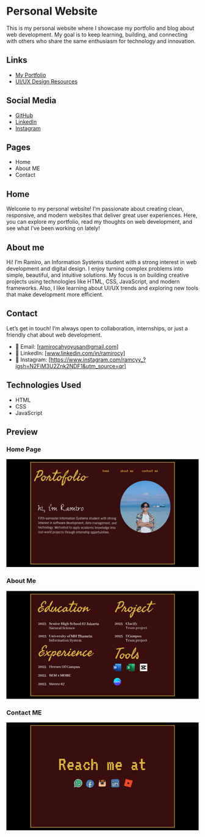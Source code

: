 # Personal Website

This is my personal website where I showcase my portfolio and blog about web development.
My goal is to keep learning, building, and connecting with others who share the same enthusiasm for technology and innovation.

## Links

- [My Portfolio](https://myportfolio.com)
- [UI/UX Design Resources](https://www.figma.com/proto/Dd8p7G37TJH981DMpL2Vft/PROJECT-PORTOFOLIO---RAMIRO-CY?node-id=2-2&p=f&t=AQjZ8jjvLuhiVPpH-1&scaling=min-zoom&content-scaling=fixed&page-id=0%3A1)

## Social Media

- [GitHub](https://github.com)
- [LinkedIn](https://linkedin.com)
- [Instagram](https://www.instagram.com/ramcyy_?igsh=N2FiM3U2Znk2NDF1&utm_source=qr)

## Pages

- Home
- About ME
- Contact

## Home

Welcome to my personal website! I’m passionate about creating clean, responsive, and modern websites that deliver great user experiences.
Here, you can explore my portfolio, read my thoughts on web development, and see what I’ve been working on lately!

## About me

Hi! I’m Ramiro, an Information Systems student with a strong interest in web development and digital design. I enjoy turning complex problems into simple, beautiful, and intuitive solutions. My focus is on building creative projects using technologies like HTML, CSS, JavaScript, and modern frameworks. Also, I like learning about UI/UX trends and exploring new tools that make development more efficient.

## Contact

Let’s get in touch! I’m always open to collaboration, internships, or just a friendly chat about web development.

- 📧 Email: [ramirocahyoyusan@gmail.com]
- 💼 LinkedIn: [www.linkedin.com/in/ramirocy]
- 📸 Instagram: [https://www.instagram.com/ramcyy_?igsh=N2FiM3U2Znk2NDF1&utm_source=qr]

## Technologies Used

- HTML
- CSS
- JavaScript

## Preview

### Home Page

![Home Preview](./assets/home.png)

### About Me

![About Me Preview](./assets/aboutme.png)

### Contact ME

![Contact Me Preview](./assets/contact.png)
